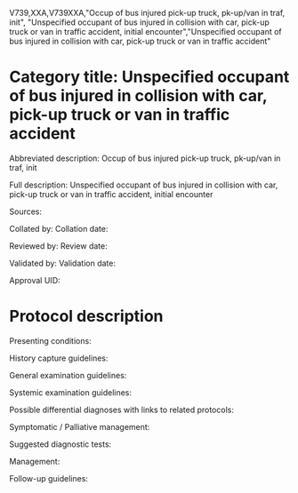 V739,XXA,V739XXA,"Occup of bus injured pick-up truck, pk-up/van in traf, init", "Unspecified occupant of bus injured in collision with car, pick-up truck or van in traffic accident, initial encounter","Unspecified occupant of bus injured in collision with car, pick-up truck or van in traffic accident"
# Category title: Unspecified occupant of bus injured in collision with car, pick-up truck or van in traffic accident

Abbreviated description: Occup of bus injured pick-up truck, pk-up/van in traf, init

Full description: Unspecified occupant of bus injured in collision with car, pick-up truck or van in traffic accident, initial encounter

Sources:

Collated by:
Collation date:

Reviewed by:
Review date:

Validated by:
Validation date:

Approval UID:

# Protocol description

Presenting conditions:

History capture guidelines:

General examination guidelines:

Systemic examination guidelines:

Possible differential diagnoses with links to related protocols:

Symptomatic / Palliative management:

Suggested diagnostic tests:

Management:

Follow-up guidelines:

